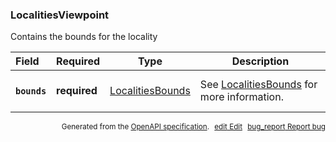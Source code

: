 <!--- This is a generated file, do not edit! -->
<!--- [START woosmap_http_schema_localitiesviewpoint] -->
<h3 class="schema-object" id="LocalitiesViewpoint">LocalitiesViewpoint</h3>

Contains the bounds for the locality

| Field                                                                                                    | Required     | Type                                                     | Description                                                                        |
| :------------------------------------------------------------------------------------------------------- | ------------ | -------------------------------------------------------- | ---------------------------------------------------------------------------------- |
| <h4 id="LocalitiesViewpoint-bounds" class="add-link schema-object-property-key"><code>bounds</code></h4> | **required** | [LocalitiesBounds](#LocalitiesBounds "LocalitiesBounds") | See [LocalitiesBounds](#LocalitiesBounds "LocalitiesBounds") for more information. |

<p style="text-align: right; font-size: smaller;">Generated from the <a data-label="openapi-github" href="https://github.com/woosmap/openapi-specification" title="Woosmap OpenAPI Specification" class="external">OpenAPI specification</a>.
<a data-label="openapi-github-woosmap-http-schema-localitiesviewpoint" data-action="edit" style="margin-left: 5px;" href="https://github.com/woosmap/openapi-specification/blob/main/specification/schemas/LocalitiesViewpoint.yml" title="Edit on GitHub"><span class="material-icons">edit</span> Edit</a>
<a data-label="openapi-github-woosmap-http-schema-localitiesviewpoint" data-action="bug" style="margin-left: 5px;" href="https://github.com/woosmap/openapi-specification/issues/new?assignees=&labels=type%3A+bug%2C+triage+me&template=bug_report.md&title=[schemas] Bug - LocalitiesViewpoint" title="File bug for schemas on GitHub"><span class="material-icons">bug_report</span> Report bug</a>
</p>

<!--- [END woosmap_http_schema_localitiesviewpoint] -->
